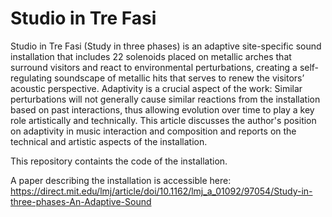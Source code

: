 # Studio in Tre Fasi

Studio in Tre Fasi (Study in three phases) is an adaptive site-specific sound installation that includes 22 solenoids placed on metallic arches that surround visitors and react to environmental perturbations, creating a self-regulating soundscape of metallic hits that serves to renew the visitors’ acoustic perspective. Adaptivity is a crucial aspect of the work: Similar perturbations will not generally cause similar reactions from the installation based on past interactions, thus allowing evolution over time to play a key role artistically and technically. This article discusses the author's position on adaptivity in music interaction and composition and reports on the technical and artistic aspects of the installation.

This repository containts the code of the installation.

A paper describing the installation is accessible here: https://direct.mit.edu/lmj/article/doi/10.1162/lmj_a_01092/97054/Study-in-three-phases-An-Adaptive-Sound
